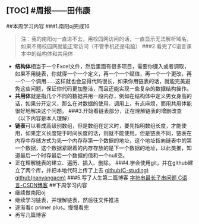 [TOC]
#周报——田伟康
-------------
##本周学习内容
###1.南阳oj完成16
>注：我的南阳oj一直进不去，用校园网访问的话，一直显示无法解析域名，如果不用校园网就能正常访问（不管手机还是电脑）
###2.看完了C语言课本中的结构体和共用体
* **结构体**相当于一个Excel文件，然后里面有很多项目，需要你键入或者调取，如果不用链表，你就得一个一个定义，再一个一个赋值，再一个一个更改，再一个一个调用……这样就也会显得代码很长，如果你用链表的话，就能完美避免这些问题，保证你代码更加整洁，而且还能实现一些复杂的数据结构操作。
* **共用体**就是指几个不同的数据共用一段内存，例如在结构体中定义男女身高的话，如果分开定义，那么在对数据的使用、调用上，有点麻烦，而用共用体能很好地解决这个问题。
###3.开始看链表部分，正在理解链表的增删改查
（以下内容是本人理解）
* **链表**可以看成高级别数组，但是数组在定义时，要先指明数组长度，才能使用，如果定义长度短于时间长度的话，则就不能使用。但是链表不同，链表在内存中存储方式为先一个内存存第一个数据的地址，这个地址指向链表中的第一个数据，这个数据紧跟着的内存存放的是下一个数据的地址，以此类推，知道最后一个时存最后一个数据的值和一个null空。
* 正在理解链表的建立、遍历、插入、删除。 
###4.学会使用git，并在github建立了两个库，并把本地代码上传了上去
[github(C-studing)](https://github.com/a1203991686/C-studing)
[github(nanyangacm)](https://github.com/a1203991686/nanyangacm)
###5.写了人生第二篇博客
[字符串最长子串问题 C语言-CSDN博客](https://blog.csdn.net/a1203991686/article/details/79920677)
##下周学习内容
* 继续做南阳oj
* 继续学习链表，并理解链表，然后往文件推进
* 逐渐看c primer plus。慢慢看完
* 再写几篇博客
